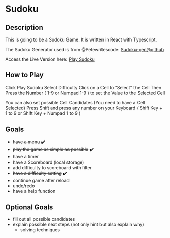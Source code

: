 # Sudoku
## Description

This is going to be a Sudoku Game. It is written in React with Typescript.

The Sudoku Generator used is from @Petewritescode: [Sudoku-gen@github](https://github.com/petewritescode/sudoku-gen)  

Access the Live Version here: [Play Sudoku](https://bloodiko.github.io/sudoku)

## How to Play

Click Play Sudoku
Select Difficulty
Click on a Cell to "Select" the Cell
Then Press the Number ( 1-9 or Numpad 1-9 ) to set the Value to the Selected Cell

You can also set possible Cell Candidates (You need to have a Cell Selected) 
Press Shift and press any number on your Keyboard ( Shift Key + 1 to 9  or Shift Key + Numpad 1 to 9 ) 

## Goals

- ~~have a menu~~                           **:heavy_check_mark:**
- ~~play the game as simple as possible~~   **:heavy_check_mark:**
- have a timer
- have a Scoreboard (local storage)
- add difficulty to scoreboard with filter
- ~~have a difficulty setting~~             **:heavy_check_mark:**
- continue game after reload
- undo/redo
- have a help function

## Optional Goals

- fill out all possible candidates
- explain possible next steps (not only hint but also explain why)
  - solving techniques

